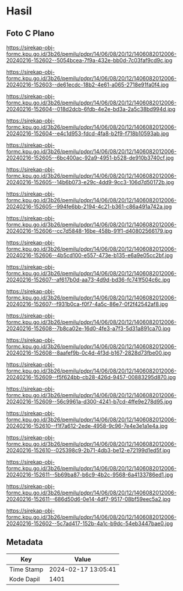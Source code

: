 # Hasil

## Foto C Plano

https://sirekap-obj-formc.kpu.go.id/3b26/pemilu/pdpr/14/06/08/20/12/1406082012006-20240216-152602--5054bcea-7f9a-432e-bb0d-7c03faf9cd9c.jpg

https://sirekap-obj-formc.kpu.go.id/3b26/pemilu/pdpr/14/06/08/20/12/1406082012006-20240216-152603--de61ecdc-18b2-4e61-a065-2718e91fa0f4.jpg

https://sirekap-obj-formc.kpu.go.id/3b26/pemilu/pdpr/14/06/08/20/12/1406082012006-20240216-152604--018d2dcb-6fdb-4e2e-bd3a-2a5c38bd994d.jpg

https://sirekap-obj-formc.kpu.go.id/3b26/pemilu/pdpr/14/06/08/20/12/1406082012006-20240216-152604--e4c1d953-fdcd-4fa8-b2f9-f718b10593ab.jpg

https://sirekap-obj-formc.kpu.go.id/3b26/pemilu/pdpr/14/06/08/20/12/1406082012006-20240216-152605--6bc400ac-92a9-4951-b528-de910b3740cf.jpg

https://sirekap-obj-formc.kpu.go.id/3b26/pemilu/pdpr/14/06/08/20/12/1406082012006-20240216-152605--14b6b073-e29c-4dd9-9cc3-106d7d50172b.jpg

https://sirekap-obj-formc.kpu.go.id/3b26/pemilu/pdpr/14/06/08/20/12/1406082012006-20240216-152605--994fe6bb-2194-4c21-b361-c86a491a742a.jpg

https://sirekap-obj-formc.kpu.go.id/3b26/pemilu/pdpr/14/06/08/20/12/1406082012006-20240216-152606--cc7d5848-16be-458b-91f1-d40802566179.jpg

https://sirekap-obj-formc.kpu.go.id/3b26/pemilu/pdpr/14/06/08/20/12/1406082012006-20240216-152606--4b5cd100-e557-473e-b135-e6a9e05cc2bf.jpg

https://sirekap-obj-formc.kpu.go.id/3b26/pemilu/pdpr/14/06/08/20/12/1406082012006-20240216-152607--af617b0d-aa73-4d9d-bd36-fc741f504c6c.jpg

https://sirekap-obj-formc.kpu.go.id/3b26/pemilu/pdpr/14/06/08/20/12/1406082012006-20240216-152607--f931b0ca-f0f7-4a5c-86e7-0f2f42542af8.jpg

https://sirekap-obj-formc.kpu.go.id/3b26/pemilu/pdpr/14/06/08/20/12/1406082012006-20240216-152608--7b8ca02e-16d0-4fe3-a7f3-5d31a891ca70.jpg

https://sirekap-obj-formc.kpu.go.id/3b26/pemilu/pdpr/14/06/08/20/12/1406082012006-20240216-152608--8aafef9b-0c4d-4f3d-b167-2828d73fbe00.jpg

https://sirekap-obj-formc.kpu.go.id/3b26/pemilu/pdpr/14/06/08/20/12/1406082012006-20240216-152609--f5f624bb-cb28-426d-9457-00883295d870.jpg

https://sirekap-obj-formc.kpu.go.id/3b26/pemilu/pdpr/14/06/08/20/12/1406082012006-20240216-152609--56c9961a-d300-4241-b7cd-4ffe9e278d95.jpg

https://sirekap-obj-formc.kpu.go.id/3b26/pemilu/pdpr/14/06/08/20/12/1406082012006-20240216-152610--f1f7a612-2ede-4958-9c96-7e4e3e1a1e4a.jpg

https://sirekap-obj-formc.kpu.go.id/3b26/pemilu/pdpr/14/06/08/20/12/1406082012006-20240216-152610--025398c9-2b71-4db3-be12-e72199d1ed5f.jpg

https://sirekap-obj-formc.kpu.go.id/3b26/pemilu/pdpr/14/06/08/20/12/1406082012006-20240216-152611--5b69ba87-b6c9-4b2c-9568-6a4133786ed1.jpg

https://sirekap-obj-formc.kpu.go.id/3b26/pemilu/pdpr/14/06/08/20/12/1406082012006-20240216-152611--686d50d6-0e14-4df7-9517-08bf59eec5a2.jpg

https://sirekap-obj-formc.kpu.go.id/3b26/pemilu/pdpr/14/06/08/20/12/1406082012006-20240216-152602--5c7ad417-152b-4a1c-b9dc-54eb3447bae0.jpg


## Metadata

| Key        | Value               |
| ---------- | ------------------- |
| Time Stamp | 2024-02-17 13:05:41 |
| Kode Dapil | 1401                |



